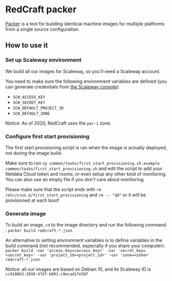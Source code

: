 # RedCraft packer

[Packer](https://packer.io) is a tool for building identical machine images for multiple platforms from a single source configuration.

## How to use it

### Set up Scaleway environment

We build all our images for Scaleway, so you'll need a Scaleway account.

You need to make sure the following environment variables are defined (you can generate credentials from [the Scaleway console](https://console.scaleway.com/project/credentials)):

- `SCW_ACCESS_KEY`
- `SCW_SECRET_KEY`
- `SCW_DEFAULT_PROJECT_ID`
- `SCW_DEFAULT_ZONE`

Notice: As of 2020, RedCraft uses the `par-1` zone.

### Configure first start provisioning

The first start provisioning script is ran when the image is actually deployed, not during the image build.

Make sure to run `cp common/tasks/first_start_provisioning.sh.example common/tasks/first_start_provisioning.sh` and edit the script to add your Netdata Cloud token and rooms, or even setup any other kind of monitoring. You can also use an empty file if you don't care about monitoring.

Please make sure that the script ends with `rm /etc/cron.d/first_start_provisioning` and `rm -- "$0"` or it will be provisioned at each boot!

### Generate image

To build an image, `cd` to the image directory and run the following command :
`packer build redcraft-*.json`

An alternative to setting environment variables is to define variables in the build command (not recommended, especially if you share your computer):
`packer build -var 'access_key=<access_key>' -var 'secret_key=<secret_key>' -var 'project_id=<project_id>' -var 'zone=<zone>' redcraft-*.json`

Notice: all our images are based on Debian 10, and its Scaleway ID is `cc9188b3-3938-47d7-b091-c9ecad1fe507`

